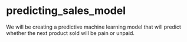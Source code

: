 # predicting_sales_model
We will be creating a predictive machine learning model that will predict whether the next product sold will be pain or unpaid. 
